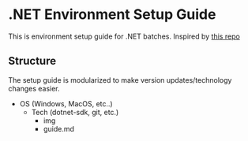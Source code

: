# .NET Environment Setup Guide
This is environment setup guide for .NET batches. Inspired by [this repo](https://github.com/sophiagavrila/environment-setup)

## Structure
The setup guide is modularized to make version updates/technology changes easier.
- OS (Windows, MacOS, etc..)
  - Tech (dotnet-sdk, git, etc.)
    - img
    - guide.md